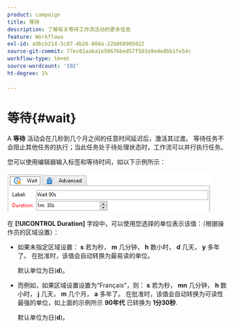 ```yaml
---
product: campaign
title: 等待
description: 了解有关等待工作流活动的更多信息
feature: Workflows
exl-id: a9bcb214-5c87-4b26-804a-22b868905022
source-git-commit: 77ec01aaba1e50676bed57f503a9e4e8bb1fe54c
workflow-type: tm+mt
source-wordcount: '192'
ht-degree: 1%

---
```


# 等待{#wait}



A **等待** 活动会在几秒到几个月之间的任意时间延迟后，激活其过渡。 等待任务不会阻止其他任务的执行；当此任务处于待处理状态时，工作流可以并行执行任务。

您可以使用编辑器输入标签和等待时间，如以下示例所示：

![](assets/edit_wait.png)

在 **[!UICONTROL Duration]** 字段中，可以使用您选择的单位表示该值：（根据操作员的区域设置）：

* 如果未指定区域设置： **s** 若为秒， **m** 几分钟， **h** 数小时， **d** 几天， **y** 多年了。 在批准时，该值会自动转换为最易读的单位。

   默认单位为日(**d**)。

* 而例如，如果区域设置设置为“Français”，则： **s** 若为秒， **mn** 几分钟， **h** 数小时， **j** 几天， **m** 几个月， **a** 多年了。 在批准时，该值会自动转换为可读性最强的单位，如上面的示例所示 **90年代** 已转换为 **1分30秒**.

   默认单位为日(**d**)。
